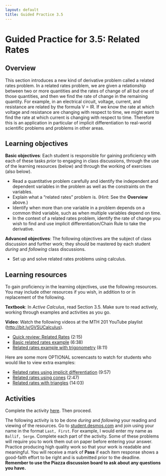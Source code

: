 ```yaml
---
layout: default
title: Guided Practice 3.5
---
```


# Guided Practice for 3.5: Related Rates

## Overview

This section introduces a new kind of derivative problem called a related rates problem. In a related rates problem, we are given a relationship between two or more quantities and the rates of change of all but one of those quantities, and then we find the rate of change in the remaining quantity. For example, in an electrical circuit, voltage, current, and resistance are related by the formula V = IR. If we know the rate at which voltage and resistance are changing with respect to time, we might want to find the rate at which current is changing with respect to time. Therefore this is an application in particular of implicit differentiation to real-world scientific problems and problems in other areas.

## Learning objectives

__Basic objectives__: Each student is responsible for gaining proficiency with each of these tasks _prior_ to engaging in class discussions, through the use of the learning resources (below) and through the working of exercises (also below).

- Read a quantitative problem carefully and identify the independent and dependent variables in the problem as well as the constraints on the variables.
- Explain what a “related rates” problem is. (Hint: See the **Overview** above.)
- Identify when more than one variable in a problem depends on a common third variable, such as when multiple variables depend on time.
- In the context of a related rates problem, identify the rate of change you wish to find and use implicit differentiation/Chain Rule to take the derivative.


__Advanced objectives__: The following objectives are the subject of class discussion and further work; they should be mastered by each student _during_ and _following_ class discussions.

- Set up and solve related rates problems using calculus.

## Learning resources

To gain proficiency in the learning objectives, use the following resources. You may include other resources if you wish, in addition to or in replacement of the following.

__Textbook__: In _Active Calculus_, read Section 3.5. Make sure to read actively, working through examples and activities as you go.

__Video__: Watch the following videos at the MTH 201 YouTube playlist (http://bit.ly/GVSUCalculus).

- [Quick review: Related Rates](http://www.youtube.com/watch?v=Wh6UF4e55tg&list=PL9bIjQJDwfGuXQHuS5Jkmum_CFILoCZX-&index=72) (2:15)
- [Basic related rates example](http://www.youtube.com/watch?v=2nnfWMI-wKM&list=PL9bIjQJDwfGuXQHuS5Jkmum_CFILoCZX-&index=73) (6:38)
- [Related rates example with trigonometry](http://www.youtube.com/watch?v=44yHoaBCQ4Q&list=PL9bIjQJDwfGuXQHuS5Jkmum_CFILoCZX-&index=74) (8:11)

Here are some more OPTIONAL screencasts to watch for students who would like to view extra examples:

- [Related rates using implicit differentiation](http://www.youtube.com/watch?v=jv4gTxWqeBE) (9:57)
- [Related rates using cones](http://www.youtube.com/watch?v=wTYvMpVITg8) (2:47)
- [Related rates with triangles](http://www.youtube.com/watch?v=B60h_TihSo0) (14:03)


## Activities
Complete the activity [here](https://student.desmos.com/?prepopulateCode=j72rg). Then proceed.

The following activity is to be done _during_ and _following_ your reading and viewing of the resources. Go to [student.desmos.com](https://student.desmos.com/?prepopulateCode=TVNPDA) and join using your name in the format `Last, First`. For example, I would enter my name as `Ballif, Serge`. Complete each part of the activity. Some of these problems will require you to work them out on paper before entering your answer. Practice producing high quality work so that your work is readable and meaningful. You will receive a mark of __Pass__ if each item response shows a good-faith effort to be right and is submitted prior to the deadline. __Remember to use the Piazza discussion board to ask about any questions you have.__
